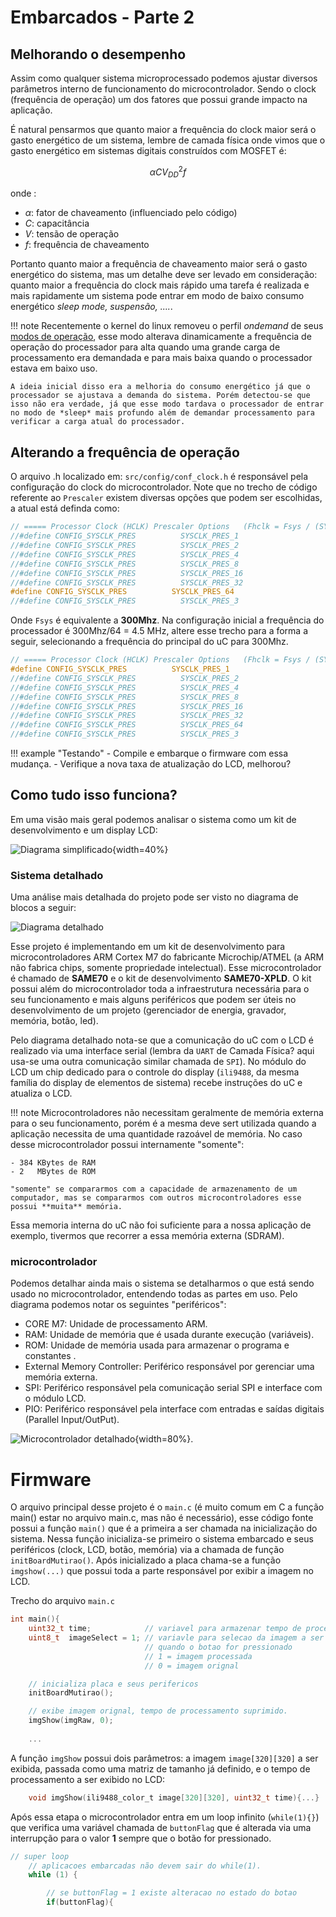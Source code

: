 # Embarcados - Parte 2


## Melhorando o desempenho 

Assim como qualquer sistema microprocessado podemos ajustar diversos parâmetros interno de funcionamento do microcontrolador. Sendo o clock (frequência de operação) um dos fatores que possui grande impacto na aplicação. 

É natural pensarmos que quanto maior a frequência do clock maior será o gasto energético de um sistema, lembre de camada física onde vimos que o gasto energético em sistemas digitais construídos com MOSFET é:

$$
\alpha C V_{DD}^2 f
$$

onde :

- $\alpha$: fator de chaveamento (influenciado pelo código)
- $C$: capacitância
- $V$: tensão de operação
- $f$: frequência de chaveamento

Portanto quanto maior a frequência de chaveamento maior será o gasto energético do sistema, mas um detalhe deve ser levado em consideração: quanto maior a frequência do clock mais rápido uma tarefa é realizada e mais rapidamente um sistema pode entrar em modo de baixo consumo energético *sleep mode, suspensão, ....*.

!!! note
    Recentemente o kernel do linux removeu o perfil *ondemand* de seus [modos de operação](https://www.phoronix.com/scan.php?page=news_item&px=MTM3NDQ), esse modo alterava dinamicamente a frequência de operação do processador para alta quando uma grande carga de processamento era demandada e para mais baixa quando o processador estava em baixo uso.

    A ideia inicial disso era a melhoria do consumo energético já que o processador se ajustava a demanda do sistema. Porém detectou-se que isso não era verdade, já que esse modo tardava o processador de entrar no modo de *sleep* mais profundo além de demandar processamento para verificar a carga atual do processador.

## Alterando a frequência de operação

O arquivo .h localizado em: `src/config/conf_clock.h` é responsável pela configuração do clock do microcontrolador. Note que no trecho de código referente ao `Prescaler` existem diversas opções que podem ser escolhidas, a atual está definda como:

```c
// ===== Processor Clock (HCLK) Prescaler Options   (Fhclk = Fsys / (SYSCLK_PRES))
//#define CONFIG_SYSCLK_PRES          SYSCLK_PRES_1
//#define CONFIG_SYSCLK_PRES          SYSCLK_PRES_2
//#define CONFIG_SYSCLK_PRES          SYSCLK_PRES_4
//#define CONFIG_SYSCLK_PRES          SYSCLK_PRES_8
//#define CONFIG_SYSCLK_PRES          SYSCLK_PRES_16
//#define CONFIG_SYSCLK_PRES          SYSCLK_PRES_32
#define CONFIG_SYSCLK_PRES          SYSCLK_PRES_64
//#define CONFIG_SYSCLK_PRES          SYSCLK_PRES_3

```

Onde `Fsys` é equivalente a **300Mhz**. Na configuração inicial a frequência do processador é 300Mhz/64 = 4.5 MHz, altere esse trecho para a forma a seguir, selecionando a frequência do principal do uC para 300Mhz.

```c
// ===== Processor Clock (HCLK) Prescaler Options   (Fhclk = Fsys / (SYSCLK_PRES))
#define CONFIG_SYSCLK_PRES          SYSCLK_PRES_1
//#define CONFIG_SYSCLK_PRES          SYSCLK_PRES_2
//#define CONFIG_SYSCLK_PRES          SYSCLK_PRES_4
//#define CONFIG_SYSCLK_PRES          SYSCLK_PRES_8
//#define CONFIG_SYSCLK_PRES          SYSCLK_PRES_16
//#define CONFIG_SYSCLK_PRES          SYSCLK_PRES_32
//#define CONFIG_SYSCLK_PRES          SYSCLK_PRES_64
//#define CONFIG_SYSCLK_PRES          SYSCLK_PRES_3

```

!!! example "Testando"
    - Compile e embarque o firmware com essa mudança.
    - Verifique a nova taxa de atualização do LCD, melhorou?


## Como tudo isso funciona?

Em uma visão mais geral podemos analisar o sistema como um kit de desenvolvimento e um display LCD:

![Diagrama simplificado](imgs/day1-Embarcados/diagrama-simplificado.pdf.png){width=40%}

### Sistema detalhado

Uma análise mais detalhada do projeto pode ser visto no diagrama de blocos a seguir:

![Diagrama detalhado](imgs/day1-Embarcados/diagrama-detalhado.pdf.png)

Esse projeto é implementando em um kit de desenvolvimento para microcontroladores ARM Cortex M7 do fabricante Microchip/ATMEL (a ARM não fabrica chips, somente propriedade intelectual). Esse microcontrolador é chamado de **SAME70** e o kit de desenvolvimento **SAME70-XPLD**. O kit possui além do microcontrolador toda a infraestrutura necessária para o seu funcionamento e mais alguns periféricos que podem ser úteis no desenvolvimento de um projeto (gerenciador de energia, gravador, memória, botão, led).

Pelo diagrama detalhado nota-se que a comunicação do uC com o LCD é realizado via uma interface serial (lembra da `UART` de Camada Física? aqui usa-se uma outra comunicação similar chamada de `SPI`). No módulo do LCD um chip dedicado para o controle do display (`ili9488`, da mesma família do display de elementos de sistema) recebe instruções do uC e atualiza o LCD.

!!! note
    Microcontroladores não necessitam geralmente de memória externa para o seu funcionamento, porém é a mesma deve sert utilizada quando a aplicação necessita de uma quantidade razoável de memória. No caso desse microcontrolador possui internamente "somente":

    - 384 KBytes de RAM
    - 2   MBytes de ROM

    "somente" se compararmos com a capacidade de armazenamento de um computador, mas se compararmos com outros microcontroladores esse possui **muita** memória.

Essa memoria interna do uC não foi suficiente para a nossa aplicação de exemplo, tivermos que recorrer a essa memória externa (SDRAM).

### microcontrolador

Podemos detalhar ainda mais o sistema se detalharmos o que está sendo usado no microcontrolador, entendendo todas as partes em uso. Pelo diagrama podemos notar os seguintes "periféricos":

- CORE M7: Unidade de processamento ARM.
- RAM: Unidade de memória que é usada durante execução (variáveis).
- ROM: Unidade de memória usada para armazenar o programa e constantes .
- External Memory Controller: Periférico responsável por gerenciar uma memória externa.
- SPI: Periférico responsável pela comunicação serial SPI e interface com o módulo LCD.
- PIO: Periférico responsável pela interface com entradas e saídas digitais (Parallel Input/OutPut).

![Microcontrolador detalhado](imgs/day1-Embarcados/diagrama-uC.pdf.png){width=80%}.

# Firmware 

O arquivo principal desse projeto é o `main.c` (é muito comum em C a função main() estar no arquivo main.c, mas não é necessário), esse código fonte possui a função `main()` que é a primeira a ser chamada na inicialização do sistema. Nessa função inicializa-se primeiro o sistema embarcado e seus periféricos (clock, LCD, botão, memória) via a chamada de função `initBoardMutirao()`. Após inicializado a placa chama-se a função `imgshow(...)` que possui toda a parte responsável por exibir a imagem no LCD. 

Trecho do arquivo `main.c`

```C
int main(){
 	uint32_t time;            // variavel para armazenar tempo de processamento
	uint8_t  imageSelect = 1; // variavle para selecao da imagem a ser exibida
                              // quando o botao for pressionado
                              // 1 = imagem processada
                              // 0 = imagem orignal

	// inicializa placa e seus perifericos
	initBoardMutirao();

	// exibe imagem orignal, tempo de processamento suprimido.
	imgShow(imgRaw, 0);
    
    ...
```

A função `imgShow` possui dois parâmetros: a imagem `image[320][320]` a ser exibida, passada como uma matriz de tamanho já definido, e o tempo de processamento a ser exibido no LCD:

```C
    void imgShow(ili9488_color_t image[320][320], uint32_t time){...}
```

Após essa etapa o microcontrolador entra em um loop infinito (`while(1){}`) que verifica uma variável chamada de `buttonFlag` que é alterada via uma interrupção para o valor **1** sempre que o botão for pressionado. 

```C
// super loop
	// aplicacoes embarcadas não devem sair do while(1).
	while (1) {

		// se buttonFlag = 1 existe alteracao no estado do botao
		if(buttonFlag){
```



